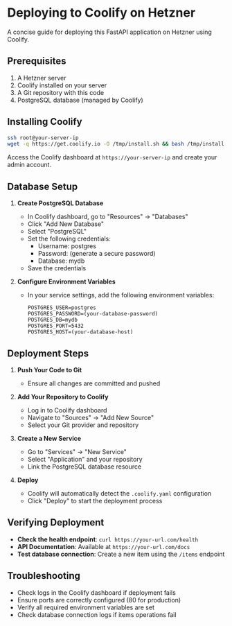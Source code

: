 # Deploying to Coolify on Hetzner

A concise guide for deploying this FastAPI application on Hetzner using Coolify.

## Prerequisites

1. A Hetzner server
2. Coolify installed on your server
3. A Git repository with this code
4. PostgreSQL database (managed by Coolify)

## Installing Coolify

```bash
ssh root@your-server-ip
wget -q https://get.coolify.io -O /tmp/install.sh && bash /tmp/install.sh
```

Access the Coolify dashboard at `https://your-server-ip` and create your admin account.

## Database Setup

1. **Create PostgreSQL Database**
   - In Coolify dashboard, go to "Resources" → "Databases"
   - Click "Add New Database"
   - Select "PostgreSQL"
   - Set the following credentials:
     - Username: postgres
     - Password: (generate a secure password)
     - Database: mydb
   - Save the credentials

2. **Configure Environment Variables**
   - In your service settings, add the following environment variables:
     ```
     POSTGRES_USER=postgres
     POSTGRES_PASSWORD=(your-database-password)
     POSTGRES_DB=mydb
     POSTGRES_PORT=5432
     POSTGRES_HOST=(your-database-host)
     ```

## Deployment Steps

1. **Push Your Code to Git**
   - Ensure all changes are committed and pushed

2. **Add Your Repository to Coolify**
   - Log in to Coolify dashboard
   - Navigate to "Sources" → "Add New Source"
   - Select your Git provider and repository

3. **Create a New Service**
   - Go to "Services" → "New Service"
   - Select "Application" and your repository
   - Link the PostgreSQL database resource

4. **Deploy**
   - Coolify will automatically detect the `.coolify.yaml` configuration
   - Click "Deploy" to start the deployment process

## Verifying Deployment

- **Check the health endpoint**: `curl https://your-url.com/health`
- **API Documentation**: Available at `https://your-url.com/docs`
- **Test database connection**: Create a new item using the `/items` endpoint

## Troubleshooting

- Check logs in the Coolify dashboard if deployment fails
- Ensure ports are correctly configured (80 for production)
- Verify all required environment variables are set
- Check database connection logs if items operations fail 